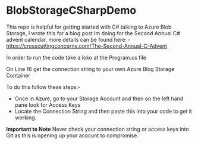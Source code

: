 ﻿# BlobStorageCSharpDemo
This repo is helpful for getting started with C# talking to Azure Blob Storage, I wrote this for a blog post Im doing for the Second Annual C# advent calendar, more details can be found here: - https://crosscuttingconcerns.com/The-Second-Annual-C-Advent

In order to run the code take a loko at the Program.cs file

On Line 16 get the connection string to your own Azure Blog Storage Container

To do this follow these steps:-

- Once in Azure, go to your Storage Account and then on the left hand pane look for Access Keys
- Locate the Connection String and then paste this into your code to get it working.

**Important to Note**
Never check your connection string or access keys into Git as this is opening up your acocunt to compromise.